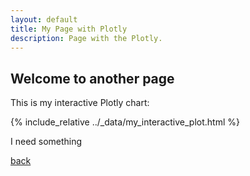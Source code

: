 ```yaml
---
layout: default
title: My Page with Plotly
description: Page with the Plotly.
---
```

 
## Welcome to another page


This is my interactive Plotly chart:

{% include_relative  ../_data/my_interactive_plot.html %}


I need something
        
[back](../)
